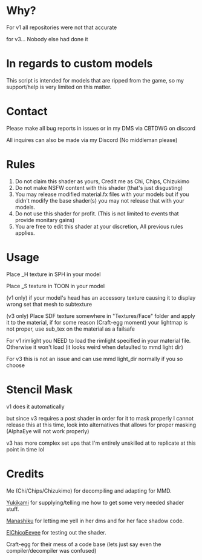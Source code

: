 # Why?

For v1 all repositories were not that accurate

for v3... Nobody else had done it

# In regards to custom models

This script is intended for models that are ripped from the game, so my support/help is very limited on this matter.

# Contact

Please make all bug reports in issues or in my DMS via CBTDWG on discord

All inquires can also be made via my Discord (No middleman please)

# Rules

1. Do not claim this shader as yours, Credit me as Chi, Chips, Chizukimo
2. Do not make NSFW content with this shader (that's just disgusting)
3. You may release modified material.fx files with your models but if you didn't modify the base shader(s) you may not release that with your models.
4. Do not use this shader for profit. (This is not limited to events that provide monitary gains)
5. You are free to edit this shader at your discretion, All previous rules applies.

# Usage

Place \_H texture in SPH in your model

Place \_S texture in TOON in your model

(v1 only) if your model's head has an accessory texture causing it to display wrong set that mesh to subtexture

(v3 only) Place SDF texture somewhere in "Textures/Face" folder and apply it to the material, if for some reason (Craft-egg moment) your lightmap is not proper, use sub_tex on the material as a failsafe

For v1 rimlight you NEED to load the rimlight specified in your material file. Otherwise it won't load (it looks weird when defaulted to mmd light dir)

For v3 this is not an issue and can use mmd light_dir normally if you so choose

# Stencil Mask

v1 does it automatically

but since v3 requires a post shader in order for it to mask properly I cannot release this at this time, look into alternatives that allows for proper masking (AlphaEye will not work properly)

v3 has more complex set ups that I'm entirely unskilled at to replicate at this point in time lol

# Credits

Me (Chi/Chips/Chizukimo) for decompiling and adapting for MMD.

[Yukikami](https://twitter.com/Yukikami_Kris) for supplying/telling me how to get some very needed shader stuff.

[Manashiku](https://github.com/Manashiku) for letting me yell in her dms and for her face shadow code.

[ElChicoEevee](https://twitter.com/ElChicoEevee) for testing out the shader.

Craft-egg for their mess of a code base (lets just say even the compiler/decompiler was confused)

